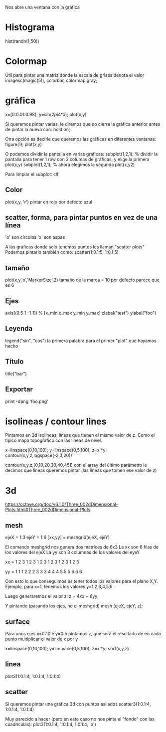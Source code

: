 Nos abre una ventana con la gráfica


# Histograma
hist(randn(1,50))


# Colormap
Útil para pintar una matriz donde la escala de grises denota el valor
imagesc(magic(5)), colorbar, colormap gray;

# gráfica
x=[0:0.01:0.98];
y=sin(2*pi*4*x);
plot(x,y)


Si queremos pintar varias, le diremos que no cierre la gráfica anterior antes de pintar la nueva con:
hold on;

Otra opción es decirle que queremos las gráficas en diferentes ventanas:
figure(1); plot(x,y)

O podemos dividir la pantalla en varias gráficas:
subplot(1,2,1); % dividir la pantalla para tener 1 row con 2 columas de gráficas, y elige la primera
plot(x,y)
subplot(1,2,1); % ahora elegimos la segunda
plot(x,y2)

Para limpiar el subplot:
clf

## Color
plot(x,y, 'r')
  pintar en rojo
por defecto azul

## scatter, forma, para pintar puntos en vez de una línea
'o' son círculos
'x' son aspas

A las gráficas donde solo tenemos puntos les llaman "scatter plots"
Podemos pintarlo también como:
scatter(1:0.1:5, 1:0.1:5)


## tamaño
plot(x,y,'o','MarkerSize',2)
tamaño de la marca = 10
por defecto parece que es 6

## Ejes
axis[(0.5 1 -1 1]) % [x_min x_max y_min y_max]
xlabel("test")
ylabel("foo")

## Leyenda
legend("sin", "cos")
  la primera palabra para el primer "plot" que hayamos hecho

## Título
title("bar")

## Exportar
print -dpng 'foo.png'


# isolineas / contour lines
Pintamos en 2d isolíneas, líneas que tienen el mismo valor de z.
Como el típico mapa topográfico con las líneas de nivel.

x=linspace(0,10,100); y=linspace(0,5,100); z=x'*y; contour(x,y,z,logspace(-2,3,20))

contour(x,y,z,[0,10,20,30,40,45])
  con el array del último parámetro le decimos que líneas queremos pintar (las líneas que tomen ese valor de z)



# 3d
https://octave.org/doc/v6.1.0/Three_002dDimensional-Plots.html#Three_002dDimensional-Plots

## mesh
ejeX = 1:3
ejeY = 1:6
[xx,yy] = meshgrid(ejeX, ejeY)

El comando meshgrid nos genera dos matrices de 6x3
La xx son 6 filas de los valores del ejeX
La yy son 3 columnas de los valores del eyeY

xx =
   1   2   3
   1   2   3
   1   2   3
   1   2   3
   1   2   3
   1   2   3

yy =
   1   1   1
   2   2   2
   3   3   3
   4   4   4
   5   5   5
   6   6   6

Con esto lo que conseguimos es tener todos los valores para el plano X,Y.
Ejemplo, para x=1, tenemos los valores y=1,2,3,4,5,6

Luego generaremos el valor z:
z = 4*xx + 6*yy;

Y pintando (pasando los ejes, no el meshgrid)
mesh (ejeX, ejeY, z);


## surface
Para unos ejes x=0:10 e y=0:5 pintamos z, que será el resultado de en cada punto multiplicar el valor de x por y

x=linspace(0,10,100); y=linspace(0,5,100); z=x'*y; surf(x,y,z)


## linea
plot3(1:0.1:4, 1:0.1:4, 1:0.1:4)


## scatter
Si queremos pintar una gráfica 3d con puntos asilados
scatter3(1:0.1:4, 1:0.1:4, 1:0.1:4)

Muy parecido a hacer (pero en este caso no nos pinta el "fondo" con las cuadrículas):
plot3(1:0.1:4, 1:0.1:4, 1:0.1:4, 'o')

